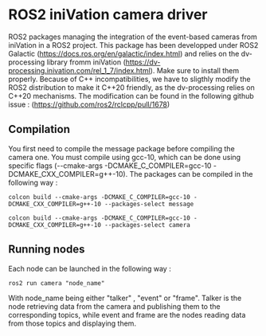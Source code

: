 # ROS2 iniVation camera driver

ROS2 packages managing the integration of the event-based cameras from iniVation in a ROS2 project.
This package has been developped under ROS2 Galactic (https://docs.ros.org/en/galactic/index.html) and relies on the dv-processing library fromm iniVation (https://dv-processing.inivation.com/rel_1_7/index.html). Make sure to install them properly.
Because of C++ incompatibilities, we have to sligthly modify the ROS2 distribution to make it C++20 friendly, as the dv-processing relies on C++20 mechanisms. The modification can be found in the following github issue : (https://github.com/ros2/rclcpp/pull/1678)

## Compilation
You first need to compile the message package before compiling the camera one. You must compile using gcc-10, which can be done using specific flags (--cmake-args -DCMAKE_C_COMPILER=gcc-10 -DCMAKE_CXX_COMPILER=g++-10). The packages can be compiled in the following way :

```
colcon build --cmake-args -DCMAKE_C_COMPILER=gcc-10 -DCMAKE_CXX_COMPILER=g++-10 --packages-select message
```

```
colcon build --cmake-args -DCMAKE_C_COMPILER=gcc-10 -DCMAKE_CXX_COMPILER=g++-10 --packages-select camera
```

## Running nodes
Each node can be launched in the following way :

```
ros2 run camera "node_name"
```

With node_name being either "talker" , "event" or "frame". Talker is the node retrieving data from the camera and publishing them to the corresponding topics, while event and frame are the nodes reading data from those topics and displaying them.
